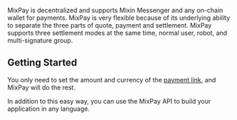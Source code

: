 MixPay is decentralized and supports Mixin Messenger and any on-chain wallet for payments. MixPay is very flexible because of its underlying ability to separate the three parts of quote, payment and settlement. MixPay supports three settlement modes at the same time, normal user, robot, and multi-signature group.

## Getting Started

You only need to set the amount and currency of the [payment link](https://developers.mixpay.me/api/payments/pay), and MixPay will do the rest.

In addition to this easy way, you can use the MixPay API to build your application in any language.
